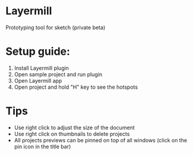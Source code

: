 Layermill
=========

Prototyping tool for sketch (private beta)

# Setup guide:

1. Install Layermill plugin
2. Open sample project and run plugin
3. Open Layermill app
4. Open project and hold "H" key to see the hotspots

# Tips

* Use right click to adjust the size of the document
* Use right click on thumbnails to delete projects
* All projects previews can be pinned on top of all windows (click on the pin icon in the title bar)